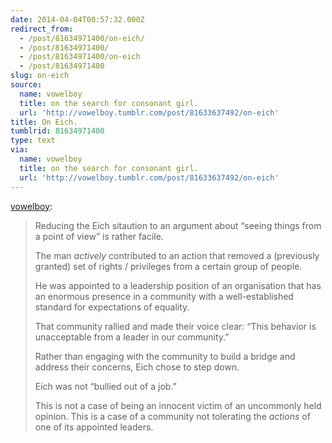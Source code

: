 ```yaml
---
date: 2014-04-04T00:57:32.000Z
redirect_from:
  - /post/81634971400/on-eich/
  - /post/81634971400/
  - /post/81634971400/on-eich
  - /post/81634971400
slug: on-eich
source:
  name: vowelboy
  title: on the search for consonant girl.
  url: 'http://vowelboy.tumblr.com/post/81633637492/on-eich'
title: On Eich.
tumblrid: 81634971400
type: text
via:
  name: vowelboy
  title: on the search for consonant girl.
  url: 'http://vowelboy.tumblr.com/post/81633637492/on-eich'
---
```

<p><a href="http://vowelboy.tumblr.com/post/81633637492/on-eich" class="tumblr_blog">vowelboy</a>:</p>

<blockquote><p>Reducing the Eich sitaution to an argument about “seeing things from a point of view” is rather facile.</p>

<p>The man <em>actively</em> contributed to an action that removed a (previously granted) set of rights / privileges from a certain group of people.</p>

<p>He was appointed to a leadership position of an organisation that has an enormous presence in a community with a well-established standard for expectations of equality.</p>

<p>That community rallied and made their voice clear: “This behavior is unacceptable from a leader in our community.”</p>

<p>Rather than engaging with the community to build a bridge and address their concerns, Eich chose to step down.</p>

<p>Eich was not “bullied out of a job.”</p>

<p>This is not a case of being an innocent victim of an uncommonly held opinion. This is a case of a community not tolerating the <em>actions</em> of one of its appointed leaders.</p></blockquote>
